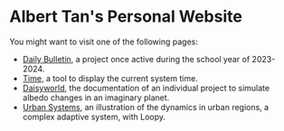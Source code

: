 # Albert Tan's Personal Website

You might want to visit one of the following pages: 

- [Daily Bulletin](/daily-bulletin/archive.html), a project once active during the school year of 2023-2024.
- [Time](/pages/time/), a tool to display the current system time.
- [Daisyworld](/pages/daisyworld/), the documentation of an individual project to simulate albedo changes in an imaginary planet.
- [Urban Systems](/pages/urban-systems), an illustration of the dynamics in urban regions, a complex adaptive system, with Loopy.